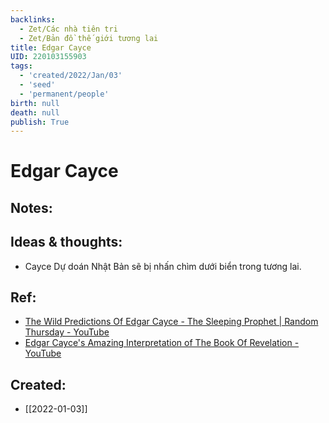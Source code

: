 ```yaml
---
backlinks:
  - Zet/Các nhà tiên tri
  - Zet/Bản đồ thế giới tương lai
title: Edgar Cayce
UID: 220103155903
tags:
  - 'created/2022/Jan/03'
  - 'seed'
  - 'permanent/people'
birth: null
death: null
publish: True
---
```

# Edgar Cayce

## Notes:


## Ideas & thoughts:
- Cayce Dự doán Nhật Bản sẽ bị nhấn chìm dưới biển trong tương lai.


## Ref:
- [The Wild Predictions Of Edgar Cayce - The Sleeping Prophet | Random Thursday - YouTube](https://www.youtube.com/watch?v=KCg04Z5BeSA)
- [Edgar Cayce's Amazing Interpretation of The Book Of Revelation - YouTube](https://www.youtube.com/watch?v=vTc9IZH0Ed8)
## Created:
- [[2022-01-03]]
